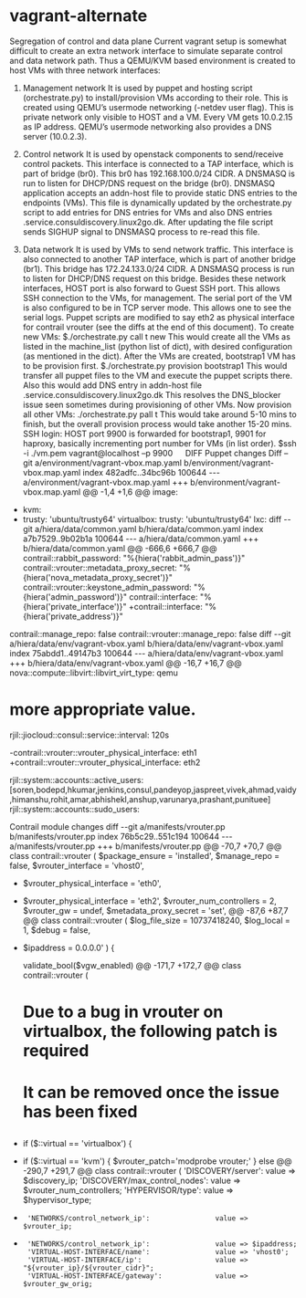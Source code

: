 # vagrant-alternate
Segregation of control and data plane
Current vagrant setup is somewhat difficult to create an extra network interface to simulate separate control and data network path. Thus a QEMU/KVM based environment is created to host VMs with three network interfaces:
1)	Management network
It is used by puppet and hosting script (orchestrate.py) to install/provision VMs according to their role. This is created using QEMU’s usermode networking (-netdev user flag). This is private network only visible to HOST and a VM.  Every VM gets 10.0.2.15 as IP address. QEMU’s usermode networking also provides a DNS server (10.0.2.3). 
2)	Control network
It is used by openstack components to send/receive control packets. This interface is connected to a TAP interface, which is part of bridge (br0). This br0 has 192.168.100.0/24 CIDR. A DNSMASQ is run to listen for DHCP/DNS request on the bridge (br0). DNSMASQ application accepts an addn-host file to provide static DNS entries to the endpoints (VMs). This file is dynamically updated by the orchestrate.py script to add entries for DNS entries for VMs and also DNS entries <token>.service.consuldiscovery.linux2go.dk. After updating the file script sends SIGHUP signal to DNSMASQ process to re-read this file.
    
3)	Data network
It is used by VMs to send network traffic. This interface is also connected to another TAP interface, which is part of another bridge (br1). This bridge has 172.24.133.0/24 CIDR. A DNSMASQ process is run to listen for DHCP/DNS request on this bridge.
Besides these network interfaces, HOST port is also forward to Guest SSH port. This allows SSH connection to the VMs, for management. The serial port of the VM is also configured to be in TCP server mode. This allows one to see the serial logs.
Puppet scripts are modified to say eth2 as physical interface for contrail vrouter (see the diffs at the end of this document).
To create new VMs:
$./orchestrate.py call t new
This would create all the VMs as listed in the machine_list (python list of dict), with desired configuration (as mentioned in the dict).
After the VMs are created, bootstrap1 VM has to be provision first. 
$./orchestrate.py provision bootstrap1
This would transfer all puppet files to the VM and execute the puppet scripts there. Also this would add DNS entry in addn-host file 
<token>.service.consuldiscovery.linux2go.dk <IP address of bootstrap1>
This resolves the DNS_blocker issue seen sometimes during provisioning of other VMs.
Now provision all other VMs:
./orchestrate.py pall t
This would take around 5-10 mins to finish, but the overall provision process would take another 15-20 mins.
SSH login:
HOST port 9900 is forwarded for bootstrap1, 9901 for haproxy, basically incrementing port number for VMs (in list order).
$ssh -i ./vm.pem vagrant@localhost –p 9900
 
DIFF
Puppet changes
Diff –git a/environment/vagrant-vbox.map.yaml b/environment/vagrant-vbox.map.yaml
index 482adfc..34bc96b 100644
--- a/environment/vagrant-vbox.map.yaml
+++ b/environment/vagrant-vbox.map.yaml
@@ -1,4 +1,6 @@
 image:
+  kvm:
+    trusty: 'ubuntu/trusty64'
   virtualbox:
     trusty: 'ubuntu/trusty64'
   lxc:
diff --git a/hiera/data/common.yaml b/hiera/data/common.yaml
index a7b7529..9b02b1a 100644
--- a/hiera/data/common.yaml
+++ b/hiera/data/common.yaml
@@ -666,6 +666,7 @@ contrail::rabbit_password: "%{hiera('rabbit_admin_pass')}"
 contrail::vrouter::metadata_proxy_secret: "%{hiera('nova_metadata_proxy_secret')}"
 contrail::vrouter::keystone_admin_password: "%{hiera('admin_password')}"
 contrail::interface: "%{hiera('private_interface')}"
+contrail::interface: "%{hiera('private_address')}"

 contrail::manage_repo: false
 contrail::vrouter::manage_repo: false
diff --git a/hiera/data/env/vagrant-vbox.yaml b/hiera/data/env/vagrant-vbox.yaml
index 75abdd1..49147b3 100644
--- a/hiera/data/env/vagrant-vbox.yaml
+++ b/hiera/data/env/vagrant-vbox.yaml
@@ -16,7 +16,7 @@ nova::compute::libvirt::libvirt_virt_type: qemu
 # more appropriate value.
 rjil::jiocloud::consul::service::interval: 120s
	
-contrail::vrouter::vrouter_physical_interface: eth1
+contrail::vrouter::vrouter_physical_interface: eth2

 rjil::system::accounts::active_users: [soren,bodepd,hkumar,jenkins,consul,pandeyop,jaspreet,vivek,ahmad,vaidy,himanshu,rohit,amar,abhishekl,anshup,varunarya,prashant,punituee]
 rjil::system::accounts::sudo_users:

Contrail module changes
diff --git a/manifests/vrouter.pp b/manifests/vrouter.pp
index 76b5c29..551c194 100644
--- a/manifests/vrouter.pp
+++ b/manifests/vrouter.pp
@@ -70,7 +70,7 @@ class contrail::vrouter (
   $package_ensure             = 'installed',
   $manage_repo                = false,
   $vrouter_interface          = 'vhost0',
-  $vrouter_physical_interface = 'eth0',
+  $vrouter_physical_interface = 'eth2',
   $vrouter_num_controllers    = 2,
   $vrouter_gw                 = undef,
   $metadata_proxy_secret      = 'set',
@@ -87,6 +87,7 @@ class contrail::vrouter (
   $log_file_size              = 10737418240,
   $log_local                  = 1,
   $debug                      = false,
+  $ipaddress                  = 0.0.0.0'
 ) {

   validate_bool($vgw_enabled)
@@ -171,7 +172,7 @@ class contrail::vrouter (
   # Due to a bug in vrouter on virtualbox, the following patch is required
   # It can be removed once the issue has been fixed
   ##
-  if ($::virtual == 'virtualbox') {
+  if ($::virtual == 'kvm') {
     $vrouter_patch='modprobe vrouter;'
   }
   else
@@ -290,7 +291,7 @@ class contrail::vrouter (
       'DISCOVERY/server':                           value => $discovery_ip;
       'DISCOVERY/max_control_nodes':                value => $vrouter_num_controllers;
       'HYPERVISOR/type':                            value => $hypervisor_type;
-      'NETWORKS/control_network_ip':                value => $vrouter_ip;
+      'NETWORKS/control_network_ip':                value => $ipaddress;
       'VIRTUAL-HOST-INTERFACE/name':                value => 'vhost0';
       'VIRTUAL-HOST-INTERFACE/ip':                  value => "${vrouter_ip}/${vrouter_cidr}";
       'VIRTUAL-HOST-INTERFACE/gateway':             value => $vrouter_gw_orig;
 

